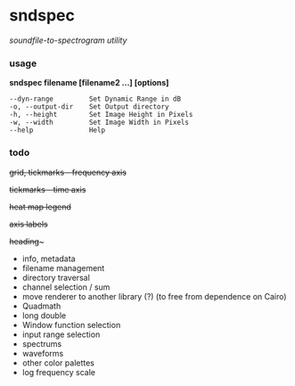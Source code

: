 # sndspec
*soundfile-to-spectrogram utility*

### usage

**sndspec filename [filename2 ...] [options]**

~~~
--dyn-range         Set Dynamic Range in dB
-o, --output-dir    Set Output directory
-h, --height        Set Image Height in Pixels
-w, --width         Set Image Width in Pixels
--help              Help
~~~

### todo

~~grid, tickmarks - frequency axis~~

~~tickmarks - time axis~~

~~heat map legend~~

~~axis labels~~

~~heading~~~

- info, metadata
- filename management 
- directory traversal
- channel selection / sum
- move renderer to another library (?) (to free from dependence on Cairo)
- Quadmath
- long double
- Window function selection
- input range selection
- spectrums
- waveforms
- other color palettes
- log frequency scale

